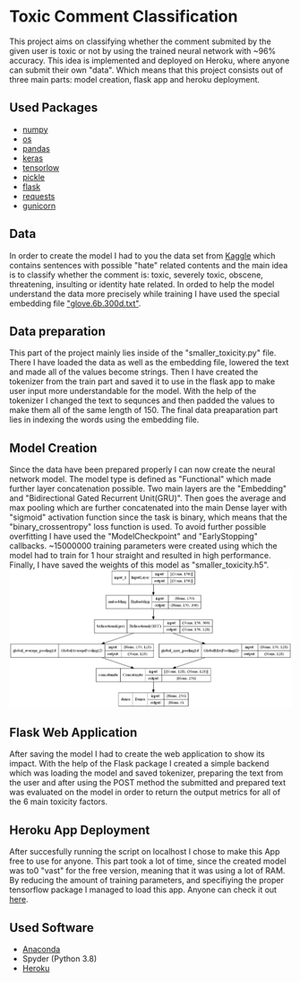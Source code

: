 # Toxic Comment Classification
This project aims on classifying whether the comment submited by the given user is toxic or not by using the trained neural network with ~96% accuracy. This idea is implemented and deployed on Heroku, where anyone can submit their own "data". Which means that this project consists out of three main parts: model creation, flask app and heroku deployment.
## Used Packages
* [numpy](https://numpy.org/install/)
* [os](https://www.geeksforgeeks.org/os-module-python-examples/)
* [pandas](https://pandas.pydata.org/pandas-docs/stable/getting_started/install.html)
* [keras](https://pypi.org/project/Keras/)
* [tensorlow](https://www.tensorflow.org/install/pip)
* [pickle](https://wiki.python.org/moin/UsingPickle)
* [flask](https://pypi.org/project/Flask/)
* [requests](https://pypi.org/project/requests/)
* [gunicorn](https://pypi.org/project/gunicorn/)
## Data
In order to create the model I had to you the data set from [Kaggle](https://www.kaggle.com/c/jigsaw-toxic-comment-classification-challenge) which contains sentences with possible "hate" related contents and the main idea is to classify whether the comment is: toxic, severely toxic, obscene, threatening, insulting or identity hate related. In orded to help the model understand the data more precisely while training I have used the special embedding file ["glove.6b.300d.txt"](https://www.kaggle.com/thanakomsn/glove6b300dtxt). 
## Data preparation
This part of the project mainly lies inside of the "smaller_toxicity.py" file. There I have loaded the data as well as the embedding file, lowered the text and made all of the values become strings. Then I have created the tokenizer from the train part and saved it to use in the flask app to make user input more understandable for the model. With the help of the tokenizer I changed the text to sequnces and then padded the values to make them all of the same length of 150. The final data preaparation part lies in indexing the words using the embedding file.
## Model Creation
Since the data have been prepared properly I can now create the neural network model. The model type is defined as "Functional" which made further layer concatenation possible. Two main layers are the "Embedding" and "Bidirectional Gated Recurrent Unit(GRU)". Then goes the average and max pooling which are further concatenated into the main Dense layer with "sigmoid" activation function since the task is binary, which means that the "binary_crossentropy" loss function is used. To avoid further possible overfitting I have used the "ModelCheckpoint" and "EarlyStopping" callbacks. ~15000000 training parameters were created using which the model had to train for 1 hour straight and resulted in high performance. Finally, I have saved the weights of this model as "smaller_toxicity.h5". 
![Structure of the proposed model](./Smaller_NN.png)
## Flask Web Application
After saving the model I had to create the web application to show its impact. With the help of the Flask package I created a simple backend which was loading the model and saved tokenizer, preparing the text from the user and after using the POST method the submitted and prepared text was evaluated on the model in order to return the output metrics for all of the 6 main toxicity factors.
## Heroku App Deployment
After succesfully running the script on localhost I chose to make this App free to use for anyone. This part took a lot of time, since the created model was to0 "vast" for the free version, meaning that it was using a lot of RAM. By reducing the amount of training parameters, and specifiying the proper tensorflow package I managed to load this app. Anyone can check it out [here](https://heroku-toxicity-check.herokuapp.com/).
## Used Software
* [Anaconda](https://www.anaconda.com/products/individual)
* Spyder (Python 3.8)
* [Heroku](https://dashboard.heroku.com/apps)












